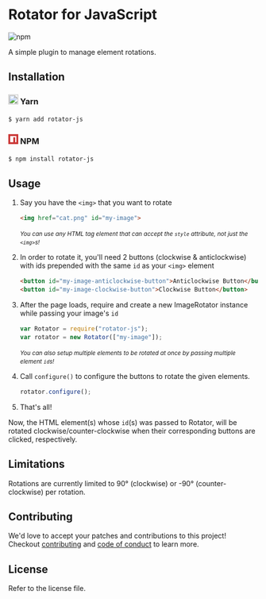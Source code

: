 # Rotator for JavaScript
![npm](https://img.shields.io/npm/v/rotator-js)

A simple plugin to manage element rotations.

## Installation
### <img src="https://avatars1.githubusercontent.com/u/22247014?s=200&v=4" width="20" height="20"> Yarn
```bash
$ yarn add rotator-js
```

### <img src="https://raw.githubusercontent.com/github/explore/80688e429a7d4ef2fca1e82350fe8e3517d3494d/topics/npm/npm.png" width="20" height="20"> NPM
```bash
$ npm install rotator-js
```

## Usage
1. Say you have the `<img>` that you want to rotate
    ```html
    <img href="cat.png" id="my-image">
    ```
    _<small>You can use any HTML tag element that can accept the `style` attribute, not just the `<img>`s!</small>_

1. In order to rotate it, you'll need 2 buttons (clockwise & anticlockwise) with ids prepended with the same `id` as your `<img>` element
    ```html
    <button id="my-image-anticlockwise-button">Anticlockwise Button</button>
    <button id="my-image-clockwise-button">Clockwise Button</button>
    ```

1. After the page loads, require and create a new ImageRotator instance while passing your image's `id`
    ```javascript
    var Rotator = require("rotator-js");
    var rotator = new Rotator(["my-image"]);
    ```
    _<small>You can also setup multiple elements to be rotated at once by passing multiple element `id`s!</small>_

1. Call `configure()` to configure the buttons to rotate the given elements.
    ```javascript
    rotator.configure();
    ```

1. That's all!

Now, the HTML element(s) whose `id`(s) was passed to Rotator, will be rotated clockwise/counter-clockwise when their corresponding buttons are clicked, respectively.

## Limitations
Rotations are currently limited to 90° (clockwise) or -90° (counter-clockwise) per rotation.

## Contributing
We'd love to accept your patches and contributions to this project! Checkout [contributing](CONTRIBUTING.md) and [code of conduct](CODE_OF_CONDUCT.md) to learn more.

## License
Refer to the license file.
